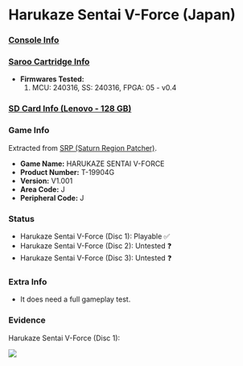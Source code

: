 # Harukaze Sentai V-Force (Japan)

### [Console Info](../../../../../Info/Consoles/VA13/README.md)

### [Saroo Cartridge Info](../../../../../Info/Cartridges/RetroGameParadiseStore/1.32F/README.md)

- <b>Firmwares Tested:</b>
  1. MCU: 240316, SS: 240316, FPGA: 05 - v0.4

### [SD Card Info (Lenovo - 128 GB)](../../../../../Info/SdCards/Lenovo/128GB/fat32/README.md)

### Game Info

Extracted from [SRP (Saturn Region Patcher)](https://segaxtreme.net/resources/saturn-region-patcher.81/download).

- <b>Game Name:</b> HARUKAZE SENTAI V-FORCE
- <b>Product Number:</b> T-19904G
- <b>Version:</b> V1.001
- <b>Area Code:</b> J
- <b>Peripheral Code:</b> J

### Status

- Harukaze Sentai V-Force (Disc 1): Playable :white_check_mark:
- Harukaze Sentai V-Force (Disc 2): Untested :question:
- Harukaze Sentai V-Force (Disc 3): Untested :question:

### Extra Info

- It does need a full gameplay test.

### Evidence

Harukaze Sentai V-Force (Disc 1):

[![](https://img.youtube.com/vi/WiviiYDTovQ/0.jpg)](https://www.youtube.com/watch?v=WiviiYDTovQ)
